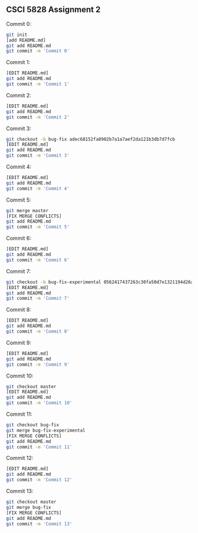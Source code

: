 ## CSCI 5828 Assignment 2


Commit 0:
``` bash
git init
[add README.md]
git add README.md
git commit -m 'Commit 0'
```
Commit 1:
``` bash
[EDIT README.md]
git add README.md
git commit -m 'Commit 1'
```

Commit 2:
``` bash
[EDIT README.md]
git add README.md
git commit -m 'Commit 2'
```

Commit 3:
``` bash
git checkout -b bug-fix adec68152fa8902b7a1a7aef2da121b3db7d7fcb
[EDIT README.md]
git add README.md
git commit -m 'Commit 3'
```
Commit 4:
``` bash
[EDIT README.md]
git add README.md
git commit -m 'Commit 4'
```

Commit 5:
``` bash
git merge master
[FIX MERGE CONFLICTS]
git add README.md
git commit -m 'Commit 5'
```

Commit 6:
``` bash
[EDIT README.md]
git add README.md
git commit -m 'Commit 6'
```


Commit 7:
``` bash
git checkout -b bug-fix-experimental 0562417437263c30fa50d7e1321194d26a6cdfb6
[EDIT README.md]
git add README.md
git commit -m 'Commit 7'
```

Commit 8:
``` bash
[EDIT README.md]
git add README.md
git commit -m 'Commit 8'
```

Commit 9:
``` bash
[EDIT README.md]
git add README.md
git commit -m 'Commit 9'
```

Commit 10:
``` bash
git checkout master
[EDIT README.md]
git add README.md
git commit -m 'Commit 10'
```

Commit 11:
``` bash
git checkout bug-fix
git merge bug-fix-experimental
[FIX MERGE CONFLICTS]
git add README.md
git commit -m 'Commit 11'
```

Commit 12:
``` bash
[EDIT README.md]
git add README.md
git commit -m 'Commit 12'
```

Commit 13:
``` bash
git checkout master
git merge bug-fix
[FIX MERGE CONFLICTS]
git add README.md
git commit -m 'Commit 13'
```

